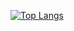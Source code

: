 [![Top Langs](https://github-readme-stats.vercel.app/api/top-langs/?username=holy-tanuki&langs_count=8)](https://github.com/holy-tanuki)

